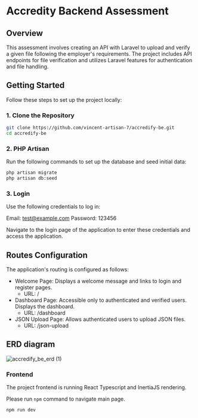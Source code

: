# Accredity Backend Assessment

## Overview

This assessment involves creating an API with Laravel to upload and verify a given file following the employer's requirements. The project includes API endpoints for file verification and utilizes Laravel features for authentication and file handling.

## Getting Started

Follow these steps to set up the project locally:

### 1. Clone the Repository

```bash
git clone https://github.com/vincent-artisan-7/accredify-be.git
cd accredify-be
```

### 2. PHP Artisan
Run the following commands to set up the database and seed initial data:

```bash
php artisan migrate
php artisan db:seed
```

### 3. Login
Use the following credentials to log in:

Email: test@example.com
Password: 123456

Navigate to the login page of the application to enter these credentials and access the application.

## Routes Configuration
The application's routing is configured as follows:

- Welcome Page: Displays a welcome message and links to login and register pages.
    - URL: /
- Dashboard Page: Accessible only to authenticated and verified users. Displays the dashboard.
    - URL: /dashboard
- JSON Upload Page: Allows authenticated users to upload JSON files.
    - URL: /json-upload

## ERD diagram
![accredify_be_erd (1)](https://github.com/user-attachments/assets/28109281-ff91-48a4-bedb-e0ce84bf982d)

### Frontend
The project frontend is running React Typescript and InertiaJS rendering.

Please run `npm` command to navigate main page.
```bash
npm run dev
```
